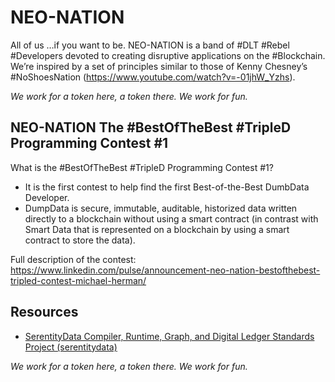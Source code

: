 # NEO-NATION

All of us …if you want to be. NEO-NATION is a band of #DLT #Rebel #Developers devoted to creating disruptive applications on the #Blockchain. We’re inspired by a set of principles similar to those of Kenny Chesney’s #NoShoesNation (https://www.youtube.com/watch?v=-01jhW_Yzhs).

*We work for a token here, a token there. We work for fun.*

## NEO-NATION The #BestOfTheBest #TripleD Programming Contest #1

What is the #BestOfTheBest #TripleD Programming Contest #1?

* It is the first contest to help find the first Best-of-the-Best DumbData Developer.
* DumpData is secure, immutable, auditable, historized data written directly to a blockchain without using a smart contract (in contrast with Smart Data that is represented on a blockchain by using a smart contract to store the data).

Full description of the contest: https://www.linkedin.com/pulse/announcement-neo-nation-bestofthebest-tripled-contest-michael-herman/

## Resources

* [SerentityData Compiler, Runtime, Graph, and Digital Ledger Standards Project (serentitydata)](https://github.com/mwherman2000/serentitydata/blob/master/README.md)

*We work for a token here, a token there. We work for fun.*